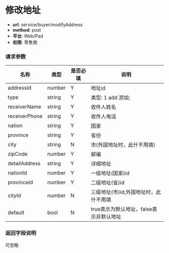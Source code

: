 修改地址
=======

- **url**: service/buyer/modifyAddress
- **method**: post
- **平台**: Web/Pad
- **权限**: 零售商


### 请求参数

|      名称     |  类型  | 是否必填 |                  说明                 |
|---------------|--------|----------|---------------------------------------|
| addressId     | number | Y        | 地址id                                |
| type          | string | Y        | 类型: 1 add 添加;                     |
| receiverName  | string | Y        | 收件人姓名                            |
| receiverPhone | string | Y        | 收件人电话                            |
| nation        | string | Y        | 国家                                  |
| province      | string | Y        | 省份                                  |
| city          | string | N        | 市(外国地址时，此什不用填)            |
| zipCode       | number | Y        | 邮编                                  |
| detailAddress | string | Y        | 详细地址                              |
| nationId      | number | Y        | 一级地址(国家)id                      |
| provinceId    | number | Y        | 二级地址(省)id                        |
| cityId        | number | N        | 三级地址(市)id,外国地址时，此什不用填 |
| default        | bool | N        | true表示为默认地址，false表示非默认地址 |

### 返回字段说明

可忽略